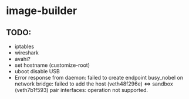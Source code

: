 # image-builder

## TODO:
- iptables
- wireshark
- avahi?
- set hostname (customize-root)
- uboot disable USB
- Error response from daemon: failed to create endpoint busy_nobel on network bridge: failed to add the host (veth48f296e) <=> sandbox (veth7b1f593) pair interfaces: operation not supported.
